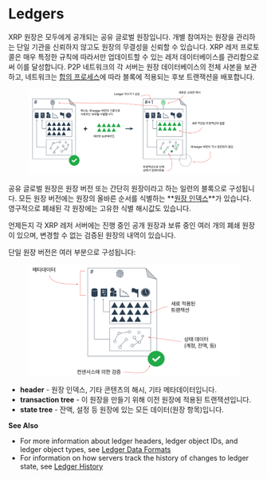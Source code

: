 # Ledgers

XRP 원장은 모두에게 공개되는 공유 글로벌 원장입니다. 개별 참여자는 원장을 관리하는 단일 기관을 신뢰하지 않고도 원장의 무결성을 신뢰할 수 있습니다. XRP 레저 프로토콜은 매우 특정한 규칙에 따라서만 업데이트할 수 있는 레저 데이터베이스를 관리함으로써 이를 달성합니다. P2P 네트워크의 각 서버는 원장 데이터베이스의 전체 사본을 보관하고, 네트워크는 [합의 프로세스](https://xrpl.org/consensus.html)에 따라 블록에 적용되는 후보 트랜잭션을 배포합니다.

<figure><img src="../../.gitbook/assets/Ledgers_1.png" alt=""><figcaption></figcaption></figure>

공유 글로벌 원장은 원장 버전 또는 간단히 원장이라고 하는 일련의 블록으로 구성됩니다. 모든 원장 버전에는 원장의 올바른 순서를 식별하는 \*\*[원장 인덱스](https://xrpl.org/basic-data-types.html#ledger-index)\*\*가 있습니다. 영구적으로 폐쇄된 각 원장에는 고유한 식별 해시값도 있습니다.

언제든지 각 XRP 레저 서버에는 진행 중인 공개 원장과 보류 중인 여러 개의 폐쇄 원장이 있으며, 변경할 수 없는 검증된 원장의 내역이 있습니다.

단일 원장 버전은 여러 부분으로 구성됩니다:

<figure><img src="../../.gitbook/assets/Ledgers_2.png" alt=""><figcaption></figcaption></figure>

* **header** - 원장 인덱스, 기타 콘텐츠의 해시, 기타 메타데이터입니다.
* **transaction tree** - 이 원장을 만들기 위해 이전 원장에 적용된 트랜잭션입니다.
* **state tree** - 잔액, 설정 등 원장에 있는 모든 데이터(원장 항목)입니다.

**See Also**

* For more information about ledger headers, ledger object IDs, and ledger object types, see [Ledger Data Formats](https://xrpl.org/ledger-data-formats.html)
* For information on how servers track the history of changes to ledger state, see [Ledger History](https://xrpl.org/ledger-history.html)
